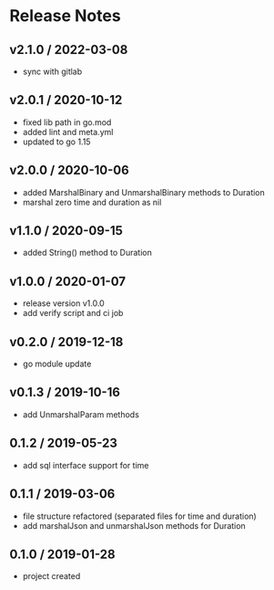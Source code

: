 # Release Notes

## v2.1.0 / 2022-03-08
- sync with gitlab

## v2.0.1 / 2020-10-12
- fixed lib path in go.mod
- added lint and meta.yml
- updated to go 1.15

## v2.0.0 / 2020-10-06
- added MarshalBinary and UnmarshalBinary methods to Duration
- marshal zero time and duration as nil

## v1.1.0 / 2020-09-15
- added String() method to Duration

## v1.0.0 / 2020-01-07
- release version v1.0.0
- add verify script and ci job 

## v0.2.0 / 2019-12-18
- go module update

## v0.1.3 / 2019-10-16
- add UnmarshalParam methods

## 0.1.2 / 2019-05-23
- add sql interface support for time

## 0.1.1 / 2019-03-06
- file structure refactored (separated files for time and duration)
- add marshalJson and unmarshalJson methods for Duration

## 0.1.0 / 2019-01-28
- project created
